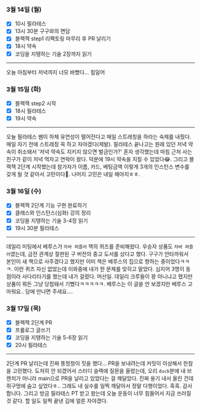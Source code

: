 ### 3월 14일 (월)
- [x] 10시 필라테스
- [x] 13시 30분 구구와의 면담
- [x] 블랙잭 step1 리팩토링 마무리 후 PR 날리기
- [x] 18시 약속
- [x] 코딩을 지탱하는 기술 2장까지 읽기
---
오늘 아침부터 저녁까지 너모 바빴다... 힘덜어

### 3월 15일 (화)
- [x] 블랙잭 step2 시작
- [x] 18시 필라테스
- [x] 19시 약속
---
오늘 필라테스 쌤이 하체 유연성이 떨어진다고 매일 스트레칭을 하라는 숙제를 내줬다. 매일 자기 전에 스트레칭 꼭 하고 자야겠다(제발).
필라테스 끝나고는 원래 있던 저녁 약속이 취소돼서 '저녁 약속도 지키지 않으면 벌금인가?' 혼자 생각했는데 마침 근처 사는 친구가 같이 저녁 먹자고 연락이 왔다. 덕분에 19시 약속을 지킬 수 있었다😂.
그리고 블랙잭 2단계 시작했는데 참가자가 이름, 카드, 베팅금액 이렇게 3개의 인스턴스 변수를 갖게 될 것 같아서 고민이다🤔. 나머지 고민은 내일 해야지ㅎㅎ.

### 3월 16일 (수)
- [x] 블랙잭 2단계 기능 구현 완료하기
- [x] 클래스와 인스턴스(심화) 강의 정리
- [x] 코딩을 지탱하는 기술 3-4장 읽기
- [x] 19시 30분 필라테스
---
데일리 미팅에서 베루스가 `자바 퍼즐러` 책의 퀴즈를 준비해왔다. 우승자 상품도 `자바 퍼즐러`였는데, 금전 관계상 절판된 구 버전의 중고 도서를 샀다고 했다.
구구가 안타까워서 본인이 새 책으로 사주겠다고 했지만 이미 책은 베루스의 집으로 향하는 중이었다ㅋㅋㅋ.
이런 퀴즈 자신 없었는데 이와중에 내가 한 문제를 맞히고 말았다. 심지어 3명이 동점이라 사다리타기를 했는데 내가 걸렸다. 머선일.
데일리 크루들이 꽝 아니냐고 했지만 상품이 뭐든 그냥 당첨돼서 기뻤다ㅋㅋㅋㅋㅋ. 베루스는 이 글을 안 보겠지만 베루스 고마워요.. 담에 만나면 주세요....

### 3월 17일 (목)
- [x] 블랙잭 2단계 PR
- [x] 프롤로그 글쓰기
- [x] 코딩을 지탱하는 기술 5-6장 읽기
- [x] 20시 필라테스
---
2단계 PR 날리는데 진짜 똥멍청이 짓을 했다... PR을 보내려는데 커밋이 이상해서 한참을 고민했다.
도저히 안 되겠어서 스터디 슬랙에 질문을 올렸는데, 오리 `duck`분에 내 브랜치가 아니라 main으로 PR을 날리고 있었다는 걸 깨달았다.
진짜 용기 내서 올린 건데 쥐구멍에 숨고 싶었다ㅎ.. 그래도 내 실수를 일찍 깨달아서 정말 다행이었다. 흑흑. 감사합니다.
그리고 방금 필라테스 PT 받고 왔는데 오늘 운동이 너무 힘들어서 지금 쓰러질 것 같다. 할 일도 일찍 끝낸 김에 얼른 자야겠다.
